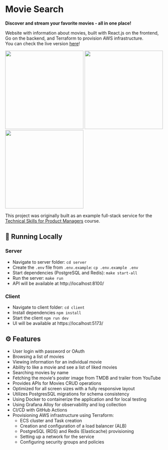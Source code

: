 # Movie Search
**Discover and stream your favorite movies - all in one place!**

Website with information about movies, built with React.js on the frontend, Go on the backend, and Terraform to provision AWS infrastructure.    
You can check the live version [here](https://ms.martishin.com/)!  

<p>
  <img width="250" src="https://github.com/user-attachments/assets/edf425e3-dc2c-4006-a7ed-3a15d5f0d8e0" />
  <img width="250" src="https://github.com/user-attachments/assets/b8ffe155-b31b-4cf1-9578-71973a54f083" />
  <img width="250" src="https://github.com/user-attachments/assets/c05b16a1-6a6e-446b-b808-bbe50e6f97b8" />
</p>

This project was originally built as an example full-stack service for the [Technical Skills for Product Managers](https://verbetcetera.com/tech-skills-course) course.

## 🚀 Running Locally
### Server
* Navigate to server folder: `cd server`
* Create the `.env` file from `.env.example`: `cp .env.example .env`
* Start dependencies (PostgreSQL and Redis): `make start-all`
* Run the server: `make run`
* API will be available at http://localhost:8100/
### Client
* Navigate to client folder: `cd client`
* Install dependencies `npm install`
* Start the client `npm run dev`
* UI will be available at https://localhost:5173/

## ⚙️ Features
* User login with password or OAuth
* Browsing a list of movies
* Viewing information for an individual movie
* Ability to like a movie and see a list of liked movies
* Searching movies by name
* Fetching the movie's poster image from TMDB and trailer from YouTube
* Provides APIs for Movies CRUD operations
* Optimized for all screen sizes with a fully responsive layout
* Utilizes PostgresSQL migrations for schema consistency 
* Using Docker to containerize the application and for local testing
* Using Grafana Alloy for observability and log collection
* CI/CD with GitHub Actions
* Provisioning AWS infrastructure using Terraform:
    * ECS cluster and Task creation
    * Creation and configuration of a load balancer (ALB)
    * PostgreSQL (RDS) and Redis (Elasticache) provisioning
    * Setting up a network for the service
    * Configuring security groups and policies

